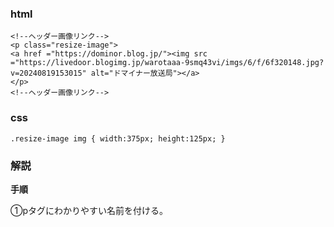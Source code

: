 ### html
```
<!--ヘッダー画像リンク-->
<p class="resize-image">
<a href ="https://dominor.blog.jp/"><img src ="https://livedoor.blogimg.jp/warotaaa-9smq43vi/imgs/6/f/6f320148.jpg?v=20240819153015" alt="ドマイナー放送局"></a>
</p>
<!--ヘッダー画像リンク-->
```

### css
```
.resize-image img { width:375px; height:125px; }
```

### 解説

**手順**

①pタグにわかりやすい名前を付ける。
